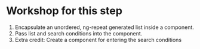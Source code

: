 # Workshop for this step

1. Encapsulate an unordered, ng-repeat generated list inside a component.
2. Pass list and search conditions into the component.
3. Extra credit: Create a component for entering the search conditions
